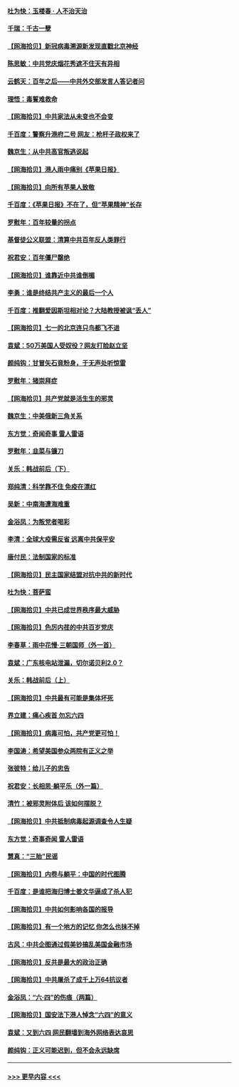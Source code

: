 #### [吐为快：玉楼春 · 人不治天治](../pages/nsc993/n13054028.md?t=06291251) 
#### [千瑞：千古一孽](../pages/nsc993/n13054016.md?t=06291251) 
#### [【网海拾贝】新冠病毒溯源新发现直戳北京神经](../pages/nsc993/n13052425.md?t=06291251) 
#### [陈思敏：中共党庆烟花秀遮不住天有异相](../pages/nsc993/n13052020.md?t=06291251) 
#### [云鹤天：百年之后——中共外交部发言人答记者问](../pages/nsc993/n13051604.md?t=06291251) 
#### [理悟：毒誓难救命](../pages/nsc993/n13051601.md?t=06291251) 
#### [【网海拾贝】中共家法从未变也不会变](../pages/nsc993/n13050366.md?t=06291251) 
#### [千百度：警察升港府二号 网友：枪杆子政权来了](../pages/nsc993/n13050261.md?t=06291251) 
#### [魏京生：从中共高官叛逃说起](../pages/nsc993/n13048997.md?t=06291251) 
#### [【网海拾贝】港人雨中痛别《苹果日报》](../pages/nsc993/n13048941.md?t=06291251) 
#### [【网海拾贝】向所有苹果人致敬](../pages/nsc993/n13046795.md?t=06291251) 
#### [千百度：《苹果日报》不在了，但“苹果精神”长存](../pages/nsc993/n13046703.md?t=06291251) 
#### [罗慰年：百年较量的拐点](../pages/nsc993/n13046542.md?t=06291251) 
#### [基督徒公义联盟：清算中共百年反人类罪行](../pages/nsc993/n13046499.md?t=06291251) 
#### [祝君安：百年僵尸罄绝](../pages/nsc993/n13045595.md?t=06291251) 
#### [【网海拾贝】谁靠近中共谁倒楣](../pages/nsc993/n13044667.md?t=06291251) 
#### [李勇：谁是终结共产主义的最后一个人](../pages/nsc993/n13044397.md?t=06291251) 
#### [千百度：推翻爱因斯坦相对论？大陆教授被讽“丢人”](../pages/nsc993/n13043908.md?t=06291251) 
#### [【网海拾贝】七一的北京连只鸟都飞不进](../pages/nsc993/n13041377.md?t=06291251) 
#### [袁斌：50万美国人受奴役？网友打脸赵立坚](../pages/nsc993/n13041330.md?t=06291251) 
#### [颜纯钩：甘冒矢石竟粉身，于无声处听惊雷](../pages/nsc993/n13041140.md?t=06291251) 
#### [罗慰年：猪崇拜症](../pages/nsc993/n13041071.md?t=06291251) 
#### [【网海拾贝】共产党就是活生生的邪灵](../pages/nsc993/n13036627.md?t=06291251) 
#### [魏京生：中美俄新三角关系](../pages/nsc993/n13035986.md?t=06291251) 
#### [东方觉：奇闻奇事 雷人雷语](../pages/nsc993/n13035878.md?t=06291251) 
#### [罗慰年：韭菜与镰刀](../pages/nsc993/n13034374.md?t=06291251) 
#### [关乐：韩战前后（下）](../pages/nsc993/n13034113.md?t=06291251) 
#### [郑纯清：科学靠不住 免疫在漂红](../pages/nsc993/n13034093.md?t=06291251) 
#### [吴新：中南海遭海难重](../pages/nsc993/n13034084.md?t=06291251) 
#### [金浴凤：为叛党者喝彩](../pages/nsc993/n13034058.md?t=06291251) 
#### [李清：全球大疫需反省 远离中共保平安](../pages/nsc993/n13033784.md?t=06291251) 
#### [唐付民：法制国家的标准](../pages/nsc993/n13032944.md?t=06291251) 
#### [【网海拾贝】民主国家结盟对抗中共的新时代](../pages/nsc993/n13031717.md?t=06291251) 
#### [吐为快：菩萨蛮](../pages/nsc993/n13030033.md?t=06291251) 
#### [【网海拾贝】中共已成世界秩序最大威胁](../pages/nsc993/n13028138.md?t=06291251) 
#### [【网海拾贝】色厉内荏的中共百岁党庆](../pages/nsc993/n13025582.md?t=06291251) 
#### [李春草：雨中花慢‧三朝国师（外一首）](../pages/nsc993/n13025567.md?t=06291251) 
#### [袁斌：广东核电站泄漏，切尔诺贝利2.0？](../pages/nsc993/n13025475.md?t=06291251) 
#### [关乐：韩战前后（上）](../pages/nsc993/n13025387.md?t=06291251) 
#### [【网海拾贝】中共最有可能是集体坏死](../pages/nsc993/n13023101.md?t=06291251) 
#### [界立建：痛心疾首 勿忘六四](../pages/nsc993/n13022339.md?t=06291251) 
#### [【网海拾贝】病毒可怕，共产党更可怕！](../pages/nsc993/n13020728.md?t=06291251) 
#### [李国涛：希望美国参众两院有正义之举](../pages/nsc993/n13020674.md?t=06291251) 
#### [张彼特：给儿子的忠告](../pages/nsc993/n13018934.md?t=06291251) 
#### [祝君安：长相思‧躺平乐（外一篇）](../pages/nsc993/n13018923.md?t=06291251) 
#### [清竹：被邪灵附体后 该如何摆脱？](../pages/nsc993/n13018877.md?t=06291251) 
#### [【网海拾贝】中共抵制病毒起源调查令人生疑](../pages/nsc993/n13017785.md?t=06291251) 
#### [东方觉：奇事奇闻 雷人雷语](../pages/nsc993/n13017577.md?t=06291251) 
#### [慧真：“三胎”民谣](../pages/nsc993/n13017394.md?t=06291251) 
#### [【网海拾贝】内卷与躺平：中国的时代图腾](../pages/nsc993/n13016128.md?t=06291251) 
#### [千百度：是谁把海归博士姜文华逼成了杀人犯](../pages/nsc993/n13015218.md?t=06291251) 
#### [【网海拾贝】中共如何影响各国的报导](../pages/nsc993/n13012599.md?t=06291251) 
#### [【网海拾贝】有一个地方的记忆 你怎么也抹不掉](../pages/nsc993/n13009802.md?t=06291251) 
#### [古风：中共企图通过假美钞搞乱美国金融市场](../pages/nsc993/n13009626.md?t=06291251) 
#### [【网海拾贝】反共是最大的政治正确](../pages/nsc993/n13007051.md?t=06291251) 
#### [【网海拾贝】中共屠杀了成千上万64抗议者](../pages/nsc993/n13002713.md?t=06291251) 
#### [金浴凤：“六·四”的伤痕（两篇）](../pages/nsc993/n13001719.md?t=06291251) 
#### [【网海拾贝】国安法下港人悼念“六四”的意义](../pages/nsc993/n13001039.md?t=06291251) 
#### [袁斌：又到六四 网民翻墙到海外网络表达哀思](../pages/nsc993/n13000995.md?t=06291251) 
#### [颜纯钩：正义可能迟到，但不会永远缺席](../pages/nsc993/n13000920.md?t=06291251) 

----
#### [ >>> 更早内容 <<< ](../indexes/nsc993-earlier.md)
